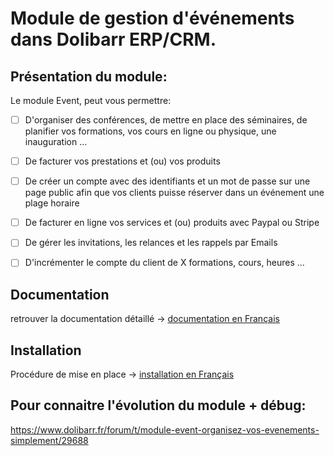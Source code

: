# Module de gestion d'événements dans Dolibarr ERP/CRM.

## Présentation du module:
Le module Event, peut vous permettre:

- [ ] D'organiser des conférences, de mettre en place des séminaires, de planifier vos formations, vos cours en ligne ou physique, une inauguration ...

- [ ] De facturer vos prestations et (ou) vos produits

- [ ] De créer un compte avec des identifiants et un mot de passe sur une page public afin que vos clients puisse réserver dans un événement une plage horaire

- [ ] De facturer en ligne vos services et (ou) produits avec Paypal ou Stripe

- [ ] De gérer les invitations, les relances et les rappels par Emails

- [ ] D'incrémenter le compte du client de X formations, cours, heures ...


## Documentation
retrouver la documentation détaillé -> [documentation en Français](https://github.com/Darkjeff/Event/blob/10.0/htdocs/custom/event/documentation/Doc-fr.md)


## Installation
Procédure de mise en place -> [installation en Français](https://github.com/Darkjeff/Event/blob/10.0/htdocs/custom/event/documentation/installation-fr.md)



## Pour connaitre l'évolution du module + débug:
https://www.dolibarr.fr/forum/t/module-event-organisez-vos-evenements-simplement/29688

